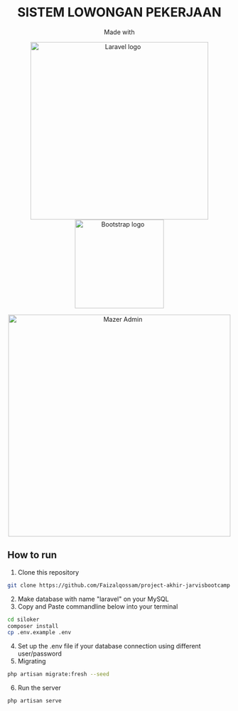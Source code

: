 <h1 align="center"> SISTEM LOWONGAN PEKERJAAN </h1>
<p align="center">Made with</p>
<p align="center"><a href="https://laravel.com" target="_blank"><img src="https://raw.githubusercontent.com/laravel/art/master/logo-lockup/5%20SVG/2%20CMYK/1%20Full%20Color/laravel-logolockup-cmyk-red.svg" alt="Laravel logo" width="400"></a>
<a href="https://getbootstrap.com" target="_blank"><img src="https://getbootstrap.com/docs/5.2/assets/brand/bootstrap-logo-shadow.png" alt="Bootstrap logo" width="200"></a></p>
<p align="center"><a href="http://zuramai.github.io/mazer" target="_blank"><img src="https://user-images.githubusercontent.com/45036724/167523601-9d20fb17-1989-488f-b619-cb53c0db8898.png" alt="Mazer Admin" width="500"></a></p>


## How to run
1. Clone this repository 
``` sh
git clone https://github.com/Faizalqossam/project-akhir-jarvisbootcamp siloker
```
2. Make database with name "laravel" on your MySQL
3. Copy and Paste commandline below into your terminal
``` sh
cd siloker
composer install
cp .env.example .env
```
4. Set up the .env file if your database connection using different user/password
5. Migrating
``` sh
php artisan migrate:fresh --seed
```
6. Run the server
``` sh
php artisan serve
```

